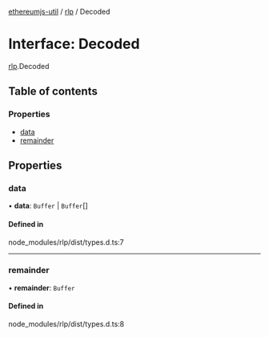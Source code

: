 [ethereumjs-util](../README.md) / [rlp](../modules/rlp.md) / Decoded

# Interface: Decoded

[rlp](../modules/rlp.md).Decoded

## Table of contents

### Properties

- [data](rlp.Decoded.md#data)
- [remainder](rlp.Decoded.md#remainder)

## Properties

### data

• **data**: `Buffer` \| `Buffer`[]

#### Defined in

node_modules/rlp/dist/types.d.ts:7

___

### remainder

• **remainder**: `Buffer`

#### Defined in

node_modules/rlp/dist/types.d.ts:8
